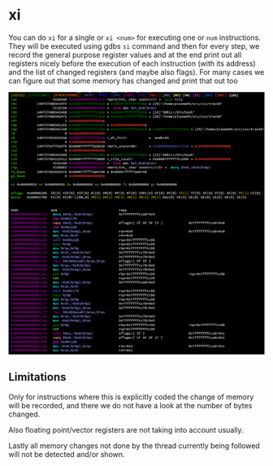 # xi
You can do `xi` for a single or `xi <num>` for executing one or `num` instructions. They will be executed using gdbs
`si` command and then for every step, we record the general purpose register values and at the end print out all
registers nicely before the execution of each instruction (with its address) and the list of changed registers (and
maybe also flags). For many cases we can figure out that some memory has changed and print that out too

![](doc/img/xi.0.png)

## Limitations
Only for instructions where this is explicitly coded the change of memory will be recorded, and there we do not have a
look at the number of bytes changed. 

Also floating point/vector registers are not taking into account usually.

Lastly all memory changes not done by the thread currently being followed will not be detected and/or shown.
